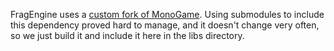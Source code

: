 FragEngine uses a [custom fork of MonoGame](https://github.com/fragcastle/MonoGame/tree/rock-kickass). Using submodules to include this dependency proved hard to manage, and it doesn't change very often, so we just build it and include it here in the libs directory.
